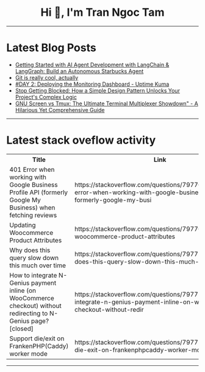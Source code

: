 <h1 align="center">Hi 👋, I'm Tran Ngoc Tam</h1>

---

# Latest Blog Posts 
<!-- BLOG-POST-LIST:START -->
- [Getting Started with AI Agent Development with LangChain &amp; LangGraph: Build an Autonomous Starbucks Agent](https://dev.to/djibrilm/getting-started-with-ai-agent-development-with-langchain-langgraph-build-an-autonomous-starbucks-2ii2)
- [Git is really cool, actually](https://dev.to/depot/git-is-really-cool-actually-3b59)
- [#DAY 2: Deploying the Monitoring Dashboard - Uptime Kuma](https://dev.to/samueladeduntan/day-2-deploying-the-monitoring-dashboard-uptime-kuma-4996)
- [Stop Getting Blocked: How a Simple Design Pattern Unlocks Your Project&#39;s Complex Logic](https://dev.to/trent_best_ca8617e4911baf/stop-getting-blocked-how-a-simple-design-pattern-unlocks-your-projects-complex-logic-1420)
- [GNU Screen vs Tmux: The Ultimate Terminal Multiplexer Showdown&quot; - A Hilarious Yet Comprehensive Guide](https://dev.to/davidcanhelp/gnu-screen-vs-tmux-the-ultimate-terminal-multiplexer-showdown-a-hilarious-yet-comprehensive-1kcd)
<!-- BLOG-POST-LIST:END -->

---

# Latest stack oveflow activity
<table>
  <tr><th>Title</th><th>Link</th></tr>
  <!-- STACKOVERFLOW:START --><tr><td>401 Error when working with Google Business Profile API &lpar;formerly Google My Business&rpar; when fetching reviews</td><td>https://stackoverflow.com/questions/79776305/401-error-when-working-with-google-business-profile-api-formerly-google-my-busi</td></tr><tr><td>Updating Woocommerce Product Attributes</td><td>https://stackoverflow.com/questions/79776065/updating-woocommerce-product-attributes</td></tr><tr><td>Why does this query slow down this much over time</td><td>https://stackoverflow.com/questions/79775969/why-does-this-query-slow-down-this-much-over-time</td></tr><tr><td>How to integrate N-Genius payment inline &lpar;on WooCommerce checkout&rpar; without redirecting to N-Genius page? [closed]</td><td>https://stackoverflow.com/questions/79775317/how-to-integrate-n-genius-payment-inline-on-woocommerce-checkout-without-redir</td></tr><tr><td>Support die/exit on FrankenPHP&lpar;Caddy&rpar; worker mode</td><td>https://stackoverflow.com/questions/79775141/support-die-exit-on-frankenphpcaddy-worker-mode</td></tr><!-- STACKOVERFLOW:END -->
</table>

---


